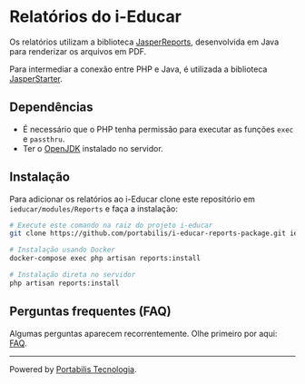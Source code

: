 # Relatórios do i-Educar

Os relatórios utilizam a biblioteca [JasperReports](https://community.jaspersoft.com/project/jasperreports-library), 
desenvolvida em Java para renderizar os arquivos em PDF.

Para intermediar a conexão entre PHP e Java, é utilizada a biblioteca [JasperStarter](http://jasperstarter.cenote.de/).

## Dependências

- É necessário que o PHP tenha permissão para executar as funções `exec` e `passthru`.
- Ter o [OpenJDK](https://openjdk.java.net/) instalado no servidor.

## Instalação

Para adicionar os relatórios ao i-Educar clone este repositório em 
`ieducar/modules/Reports` e faça a instalação:

```bash
# Execute este comando na raiz do projeto i-educar
git clone https://github.com/portabilis/i-educar-reports-package.git ieducar/modules/Reports

# Instalação usando Docker
docker-compose exec php artisan reports:install

# Instalação direta no servidor
php artisan reports:install
```

## Perguntas frequentes (FAQ)

Algumas perguntas aparecem recorrentemente. Olhe primeiro por aqui: 
[FAQ](https://github.com/portabilis/i-educar-website/blob/master/docs/faq.md).

---

Powered by [Portabilis Tecnologia](http://www.portabilis.com.br/).
